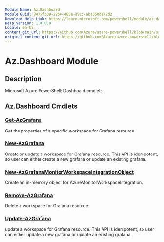 ```yaml
---
Module Name: Az.Dashboard
Module Guid: 8475f339-2250-485a-a9cc-aba350de72d2
Download Help Link: https://learn.microsoft.com/powershell/module/az.dashboard
Help Version: 1.0.0.0
Locale: en-US
content_git_url: https://github.com/Azure/azure-powershell/blob/main/src/Dashboard/Dashboard/help/Az.Dashboard.md
original_content_git_url: https://github.com/Azure/azure-powershell/blob/main/src/Dashboard/Dashboard/help/Az.Dashboard.md
---
```


# Az.Dashboard Module
## Description
Microsoft Azure PowerShell: Dashboard cmdlets

## Az.Dashboard Cmdlets
### [Get-AzGrafana](Get-AzGrafana.md)
Get the properties of a specific workspace for Grafana resource.

### [New-AzGrafana](New-AzGrafana.md)
Create or update a workspace for Grafana resource.
This API is idempotent, so user can either create a new grafana or update an existing grafana.

### [New-AzGrafanaMonitorWorkspaceIntegrationObject](New-AzGrafanaMonitorWorkspaceIntegrationObject.md)
Create an in-memory object for AzureMonitorWorkspaceIntegration.

### [Remove-AzGrafana](Remove-AzGrafana.md)
Delete a workspace for Grafana resource.

### [Update-AzGrafana](Update-AzGrafana.md)
update a workspace for Grafana resource.
This API is idempotent, so user can either update a new grafana or update an existing grafana.

